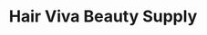 ---
title: "Hair Viva Beauty Supply"
url: /lancaster/hair-viva-beauty-supply/
shop: Friseurbedarf
---